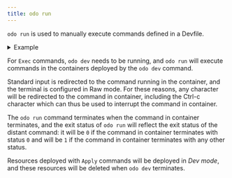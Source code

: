 ```yaml
---
title: odo run
---
```


`odo run` is used to manually execute commands defined in a Devfile.

<details>
<summary>Example</summary>

A command `connect` is defined in the Devfile, executing the `bash` command in the `runtime` component.

```yaml
schemaVersion: 2.2.0
[...]
commands:
  - id: connect
    exec:
      component: runtime
      commandLine: bash
  [...]

```

```shell
$ odo run connect
bash-4.4$ 
```

</details>


For `Exec` commands, `odo dev` needs to be running, and `odo run` 
will execute commands in the containers deployed by the `odo dev` command. 

Standard input is redirected to the command running in the container, and the terminal is configured in Raw mode. For these reasons, any character will be redirected to the command in container, including the Ctrl-c character which can thus be used to interrupt the command in container.

The `odo run` command terminates when the command in container terminates, and the exit status of `odo run` will reflect the exit status of the distant command: it will be `0` if the command in container terminates with status `0` and will be `1` if the command in container terminates with any other status.

Resources deployed with `Apply` commands will be deployed in *Dev mode*, 
and these resources will be deleted when `odo dev` terminates.

